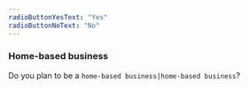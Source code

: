 ```yaml
---
radioButtonYesText: "Yes"
radioButtonNoText: "No"
---
```


### Home-based business

Do you plan to be a `home-based business|home-based business`?
